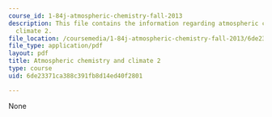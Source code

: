 ```yaml
---
course_id: 1-84j-atmospheric-chemistry-fall-2013
description: This file contains the information regarding atmospheric chemistry and
  climate 2.
file_location: /coursemedia/1-84j-atmospheric-chemistry-fall-2013/6de23371ca388c391fb8d14ed40f2801_MIT1_84JF13_Lec22_clmate2.pdf
file_type: application/pdf
layout: pdf
title: Atmospheric chemistry and climate 2
type: course
uid: 6de23371ca388c391fb8d14ed40f2801

---
```

None